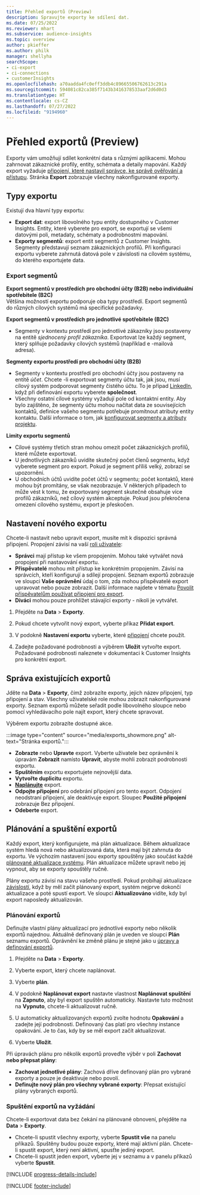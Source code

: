 ```yaml
---
title: Přehled exportů (Preview)
description: Spravujte exporty ke sdílení dat.
ms.date: 07/25/2022
ms.reviewer: mhart
ms.subservice: audience-insights
ms.topic: overview
author: pkieffer
ms.author: philk
manager: shellyha
searchScope:
- ci-export
- ci-connections
- customerInsights
ms.openlocfilehash: a70aadda4fc0eff3ddb4c89665506762613c291a
ms.sourcegitcommit: 594081c82ca385f7143b3416378533aaf2d6d0d3
ms.translationtype: HT
ms.contentlocale: cs-CZ
ms.lasthandoff: 07/27/2022
ms.locfileid: "9194960"
---
```

# <a name="exports-preview-overview"></a>Přehled exportů (Preview)

 Exporty vám umožňují sdílet konkrétní data s různými aplikacemi. Mohou zahrnovat zákaznické profily, entity, schémata a detaily mapování. Každý export vyžaduje [připojení, které nastavil správce, ke správě ověřování a přístupu](connections.md). Stránka **Export** zobrazuje všechny nakonfigurované exporty.

## <a name="export-types"></a>Typy exportu

Existují dva hlavní typy exportu:  

- **Export dat**: export libovolného typu entity dostupného v Customer Insights. Entity, které vyberete pro export, se exportují se všemi datovými poli, metadaty, schématy a podrobnostmi mapování.
- **Exporty segmentů**: export entit segmentů z Customer Insights. Segmenty představují seznam zákaznických profilů. Při konfiguraci exportu vyberete zahrnutá datová pole v závislosti na cílovém systému, do kterého exportujete data.

### <a name="export-segments"></a>Export segmentů

**Export segmentů v prostředích pro obchodní účty (B2B) nebo individuální spotřebitele (B2C)**  
Většina možností exportu podporuje oba typy prostředí. Export segmentů do různých cílových systémů má specifické požadavky. 

**Export segmentů v prostředích pro jednotlivé spotřebitele (B2C)**  
- Segmenty v kontextu prostředí pro jednotlivé zákazníky jsou postaveny na entitě *sjednocený profil zákazníka*. Exportovat lze každý segment, který splňuje požadavky cílových systémů (například e -mailová adresa).

**Segmenty exportu prostředí pro obchodní účty (B2B)**  
- Segmenty v kontextu prostředí pro obchodní účty jsou postaveny na entitě *účet*. Chcete -li exportovat segmenty účtu tak, jak jsou, musí cílový systém podporovat segmenty čistého účtu. To je případ [LinkedIn](export-linkedin-ads.md), když při definování exportu vyberete **společnost**.
- Všechny ostatní cílové systémy vyžadují pole od kontaktní entity. Aby bylo zajištěno, že segmenty účtu mohou načítat data ze souvisejících kontaktů, definice vašeho segmentu potřebuje promítnout atributy entity kontaktu. Další informace o tom, jak [konfigurovat segmenty a atributy projektu](segment-builder.md).

**Limity exportu segmentů**  
- Cílové systémy třetích stran mohou omezit počet zákaznických profilů, které můžete exportovat. 
- U jednotlivých zákazníků uvidíte skutečný počet členů segmentu, když vyberete segment pro export. Pokud je segment příliš velký, zobrazí se upozornění. 
- U obchodních účtů uvidíte počet účtů v segmentu; počet kontaktů, které mohou být promítány, se však nezobrazuje. V některých případech to může vést k tomu, že exportovaný segment skutečně obsahuje více profilů zákazníků, než cílový systém akceptuje. Pokud jsou překročena omezení cílového systému, export je přeskočen.

## <a name="set-up-a-new-export"></a>Nastavení nového exportu

Chcete-li nastavit nebo upravit export, musíte mít k dispozici správná připojení. Propojení závisí na vaší [roli uživatele](permissions.md):
- **Správci** mají přístup ke všem propojením. Mohou také vytvářet nová propojení při nastavování exportu.
- **Přispěvatelé** mohou mít přístup ke konkrétním propojením. Závisí na správcích, kteří konfigurují a sdílejí propojení. Seznam exportů zobrazuje ve sloupci **Vaše oprávnění** údaj o tom, zda mohou přispěvatelé export upravovat nebo pouze zobrazit. Další informace najdete v tématu [Povolit přispěvatelům používat připojení pro export](connections.md#allow-contributors-to-use-a-connection-for-exports).
- **Diváci** mohou pouze prohlížet stávající exporty - nikoli je vytvářet.

1. Přejděte na **Data** > **Exporty**.

1. Pokud chcete vytvořit nový export, vyberte příkaz **Přidat export**.

1. V podokně **Nastavení exportu** vyberte, které [připojení](connections.md) chcete použít.

1. Zadejte požadované podrobnosti a výběrem **Uložit** vytvořte export. Požadované podrobnosti naleznete v dokumentaci k Customer Insights pro konkrétní export.

## <a name="manage-existing-exports"></a>Správa existujících exportů

Jděte na **Data** > **Exporty**, čímž zobrazíte exporty, jejich název připojení, typ připojení a stav. Všechny uživatelské role mohou zobrazit nakonfigurované exporty. Seznam exportů můžete seřadit podle libovolného sloupce nebo pomocí vyhledávacího pole najít export, který chcete spravovat.

Výběrem exportu zobrazíte dostupné akce.

:::image type="content" source="media/exports_showmore.png" alt-text="Stránka exportů.":::

- **Zobrazte** nebo **Upravte** export. Vyberte uživatele bez oprávnění k úpravám **Zobrazit** namísto **Upravit**, abyste mohli zobrazit podrobnosti exportu.
- **Spuštěním** exportu exportujete nejnovější data.
- **Vytvořte duplicitu** exportu.
- **[Naplánujte](#schedule-and-run-exports)** export.
- **Odpojte připojení** pro odebrání připojení pro tento export. Odpojení neodstraní připojení, ale deaktivuje export. Sloupec **Použité připojení** zobrazuje Bez připojení.
- **Odeberte** export.

## <a name="schedule-and-run-exports"></a>Plánování a spuštění exportů

Každý export, který konfigurujete, má plán aktualizace. Během aktualizace systém hledá nová nebo aktualizovaná data, která mají být zahrnuta do exportu. Ve výchozím nastavení jsou exporty spouštěny jako součást každé [plánované aktualizace systému](system.md#schedule-tab). Plán aktualizace můžete upravit nebo jej vypnout, aby se exporty spouštěly ručně.

Plány exportu závisí na stavu vašeho prostředí. Pokud probíhají aktualizace [závislostí](system.md#refresh-processes), když by měl začít plánovaný export, systém nejprve dokončí aktualizace a poté spustí export. Ve sloupci **Aktualizováno** vidíte, kdy byl export naposledy aktualizován.

### <a name="schedule-exports"></a>Plánování exportů

Definujte vlastní plány aktualizací pro jednotlivé exporty nebo několik exportů najednou. Aktuálně definovaný plán je uveden ve sloupci **Plán** seznamu exportů. Oprávnění ke změně plánu je stejné jako u [úpravy a definování exportů](export-destinations.md#set-up-a-new-export).

1. Přejděte na **Data** > **Exporty**.

1. Vyberte export, který chcete naplánovat.

1. Vyberte **plán**.

1. V podokně **Naplánovat export** nastavte vlastnost **Naplánovat spuštění** na **Zapnuto**, aby byl export spuštěn automaticky. Nastavte tuto možnost na **Vypnuto**, chcete-li aktualizovat ručně.

1. U automaticky aktualizovaných exportů zvolte hodnotu **Opakování** a zadejte její podrobnosti. Definovaný čas platí pro všechny instance opakování. Je to čas, kdy by se měl export začít aktualizovat.

1. Vyberte **Uložit**.

Při úpravách plánu pro několik exportů proveďte výběr v poli **Zachovat nebo přepsat plány**:

- **Zachovat jednotlivé plány**: Zachová dříve definovaný plán pro vybrané exporty a pouze je deaktivuje nebo povolí.
- **Definujte nový plán pro všechny vybrané exporty**: Přepsat existující plány vybraných exportů.

### <a name="run-exports-on-demand"></a>Spuštění exportů na vyžádání

Chcete-li exportovat data bez čekání na plánované obnovení, přejděte na **Data** > **Exporty**.

- Chcete-li spustit všechny exporty, vyberte **Spustit vše** na panelu příkazů. Spuštěny budou pouze exporty, které mají aktivní plán. Chcete-li spustit export, který není aktivní, spusťte jediný export.
- Chcete-li spustit jeden export, vyberte jej v seznamu a v panelu příkazů vyberte **Spustit**.

[!INCLUDE [progress-details-include](includes/progress-details-pane.md)]


[!INCLUDE [footer-include](includes/footer-banner.md)]

